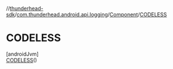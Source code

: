 //[thunderhead-sdk](../../../../index.md)/[com.thunderhead.android.api.logging](../../index.md)/[Component](../index.md)/[CODELESS](index.md)

# CODELESS

[androidJvm]\
[CODELESS](index.md)()
